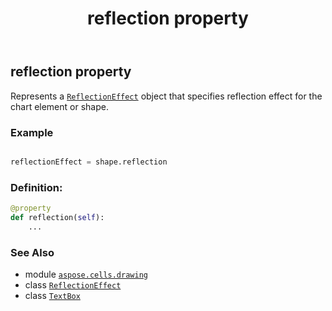 ﻿---
title: reflection property
second_title: Aspose.Cells for Python via .NET API References
description: 
type: docs
weight: 860
url: /aspose.cells.drawing/textbox/reflection/
is_root: false
---

## reflection property


Represents a [`ReflectionEffect`](/cells/python-net/aspose.cells.drawing/reflectioneffect) object that specifies reflection effect for the chart element or shape.

### Example 


```python

reflectionEffect = shape.reflection

```
### Definition:
```python
@property
def reflection(self):
    ...
```

### See Also
* module [`aspose.cells.drawing`](../../)
* class [`ReflectionEffect`](/cells/python-net/aspose.cells.drawing/reflectioneffect)
* class [`TextBox`](/cells/python-net/aspose.cells.drawing/textbox)
